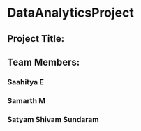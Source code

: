 # DataAnalyticsProject

## Project Title: 
## Team Members:
### Saahitya E
### Samarth M
### Satyam Shivam Sundaram
